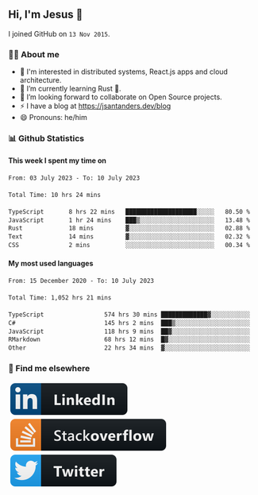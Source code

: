 ## Hi, I'm Jesus 👋

I joined GitHub on `13 Nov 2015`.

<!-- Talking about you -->

### 👨‍💻 About me

- 👦 I'm interested in distributed systems, React.js apps and cloud architecture.
- 🌱 I’m currently learning Rust 🦀.
- 👯 I’m looking forward to collaborate on Open Source projects.
- ⚡️ I have a blog at <https://jsantanders.dev/blog>
- 😄 Pronouns: he/him

### 📊 Github Statistics

#### This week I spent my time on

<!--START_SECTION:weekly-->

```txt
From: 03 July 2023 - To: 10 July 2023

Total Time: 10 hrs 24 mins

TypeScript       8 hrs 22 mins   ████████████████████░░░░░   80.50 %
JavaScript       1 hr 24 mins    ███▒░░░░░░░░░░░░░░░░░░░░░   13.48 %
Rust             18 mins         ▓░░░░░░░░░░░░░░░░░░░░░░░░   02.88 %
Text             14 mins         ▓░░░░░░░░░░░░░░░░░░░░░░░░   02.32 %
CSS              2 mins          ░░░░░░░░░░░░░░░░░░░░░░░░░   00.34 %
```

<!--END_SECTION:weekly-->

#### My most used languages

<!--START_SECTION:alltime-->

```txt
From: 15 December 2020 - To: 10 July 2023

Total Time: 1,052 hrs 21 mins

TypeScript                 574 hrs 30 mins █████████████▓░░░░░░░░░░░   54.59 %
C#                         145 hrs 2 mins  ███▒░░░░░░░░░░░░░░░░░░░░░   13.78 %
JavaScript                 118 hrs 9 mins  ██▓░░░░░░░░░░░░░░░░░░░░░░   11.23 %
RMarkdown                  68 hrs 12 mins  █▓░░░░░░░░░░░░░░░░░░░░░░░   06.48 %
Other                      22 hrs 34 mins  ▓░░░░░░░░░░░░░░░░░░░░░░░░   02.15 %
```

<!--END_SECTION:alltime-->

### 📢 Find me elsewhere

<p>
  <a target="_blank" href="https://linkedin.com/in/jsantanders">
    <img src="https://github.com/jsantanders/jsantanders/blob/master/img/linkedin.svg" alt="LinkedIn" style="vertical-align:top; margin:4px">
  </a>
  
  <a target="_blank" href="https://stackoverflow.com/users/7318331/jesus-santander">
    <img src="https://github.com/jsantanders/jsantanders/blob/master/img/stackoverflow.svg" alt="StackOverflow" style="vertical-align:top; margin:4px">
  </a>
  
  <a target="_blank" href="http://twitter.com/jsantanders">
    <img src="https://github.com/jsantanders/jsantanders/blob/master/img/twitter.svg" alt="Twitter" style="vertical-align:top; margin:4px">
  </a>
</p>
